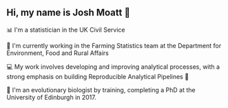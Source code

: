 ## Hi, my name is Josh Moatt 👋

📊 I'm a statistician in the UK Civil Service

🚜 I'm currently working in the Farming Statistics team at the Department for Environment, Food and Rural Affairs

💻 My work involves developing and improving analytical processes, with a strong emphasis on building Reproducible Analytical Pipelines 🔁 

🧬 I'm an evolutionary biologist by training, completing a PhD at the University of Edinburgh in 2017. 

